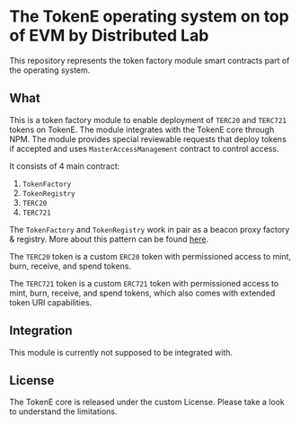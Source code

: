 # The TokenE operating system on top of EVM by Distributed Lab

This repository represents the token factory module smart contracts part of the operating system.

## What 

This is a token factory module to enable deployment of `TERC20` and `TERC721` tokens on TokenE. The module integrates with the TokenE core through NPM. The module provides special reviewable requests that deploy tokens if accepted and uses `MasterAccessManagement` contract to control access. 

It consists of 4 main contract:

1. `TokenFactory`
1. `TokenRegistry`
1. `TERC20`
1. `TERC721`

The `TokenFactory` and `TokenRegistry` work in pair as a beacon proxy factory & registry. More about this pattern can be found [here](https://github.com/dl-solidity-library/dev-modules/tree/master/contracts/contracts-registry/pools).

The `TERC20` token is a custom `ERC20` token with permissioned access to mint, burn, receive, and spend tokens.

The `TERC721` token is a custom `ERC721` token with permissioned access to mint, burn, receive, and spend tokens, which also comes with extended token URI capabilities.

## Integration

This module is currently not supposed to be integrated with.

## License 

The TokenE core is released under the custom License. Please take a look to understand the limitations.
